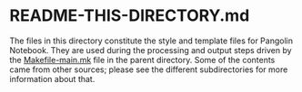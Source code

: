 # README-THIS-DIRECTORY.md

The files in this directory constitute the style and template files for Pangolin Notebook.  They are used during the processing and output steps driven by the [Makefile-main.mk](../Makefile-main.mk) file in the parent directory.  Some of the contents came from other sources; please see the different subdirectories for more information about that.

